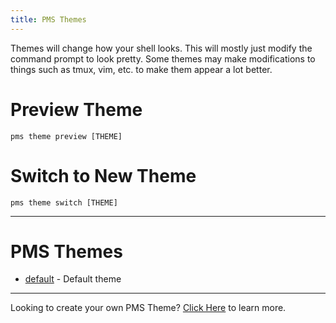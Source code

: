 ```yaml
---
title: PMS Themes
---
```

Themes will change how your shell looks. This will mostly just modify the
command prompt to look pretty. Some themes may make modifications to things such
as tmux, vim, etc. to make them appear a lot better.

# Preview Theme
```
pms theme preview [THEME]
```

# Switch to New Theme
```
pms theme switch [THEME]
```

<hr/>

# PMS Themes
<!-- Keep this in ABC order -->
* [default](/pms/themes/default.html) - Default theme

<hr/>

Looking to create your own PMS Theme? [Click Here](https://github.com/JoshuaEstes/pms/wiki) to learn more.

